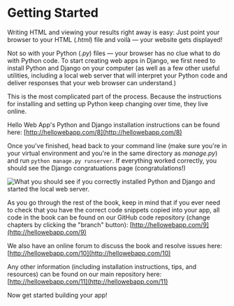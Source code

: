 # Getting Started

Writing HTML and viewing your results right away is easy: Just point your
browser to your HTML (*.html*) file and voilà — your website gets displayed!

Not so with your Python (*.py*) files — your browser has no clue what to do with
Python code. To start creating web apps in Django, we first need to install
Python and Django on your computer (as well as a few other useful utilities,
including a local web server that will interpret your Python code and deliver
responses that your web browser can understand.)

This is the most complicated part of the process. Because the instructions for
installing and setting up Python keep changing over time, they live online. 

Hello Web App's Python and Django installation instructions can be found here:
[http://hellowebapp.com/8](http://hellowebapp.com/8)

Once you've finished, head back to your command line (make sure you're in your
virtual environment and you're in the same directory as *manage.py*) and run
`python manage.py runserver`. If everything worked correctly, you should see the
Django congratuations page (congratulations!)

![What you should see if you correctly installed Python and Django and started the local web server.](images/newproject.png) 

As you go through the rest of the book, keep in mind that if you ever need to
check that you have the correct code snippets copied into your app, all code in
the book can be found on our GitHub code repository (change chapters by clicking
the "branch" button): [http://hellowebapp.com/9](http://hellowebapp.com/9)We
also have an online forum to discuss the book and resolve issues here:
[http://hellowebapp.com/10](http://hellowebapp.com/10)

Any other information (including installation instructions, tips, and resources)
can be found on our main repository here:
[http://hellowebapp.com/11](http://hellowebapp.com/11)

Now get started building your app!
